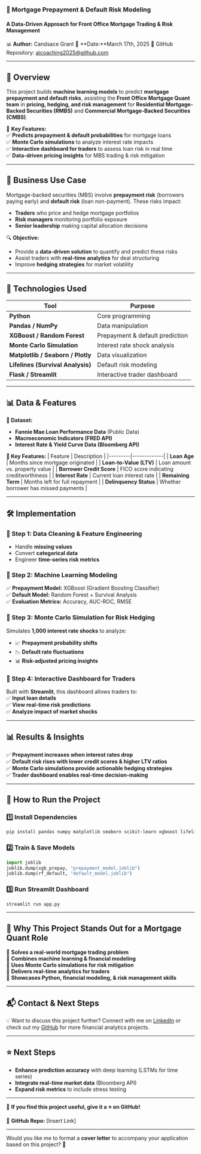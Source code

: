 
### **📌 Mortgage Prepayment & Default Risk Modeling**
#### **A Data-Driven Approach for Front Office Mortgage Trading & Risk Management**
  
📊 **Author:** Candsace Grant
📅 **Date:**March 17th, 2025
🚀 GitHub Repository: aicoaching2025@github.com

---

## **📖 Overview**
This project builds **machine learning models** to predict **mortgage prepayment and default risks**, assisting the **Front Office Mortgage Quant team** in **pricing, hedging, and risk management** for **Residential Mortgage-Backed Securities (RMBS)** and **Commercial Mortgage-Backed Securities (CMBS)**.  

📌 **Key Features:**  
✅ **Predicts prepayment & default probabilities** for mortgage loans  
✅ **Monte Carlo simulations** to analyze interest rate impacts  
✅ **Interactive dashboard for traders** to assess loan risk in real time  
✅ **Data-driven pricing insights** for MBS trading & risk mitigation  

---

## **🎯 Business Use Case**
Mortgage-backed securities (MBS) involve **prepayment risk** (borrowers paying early) and **default risk** (loan non-payment). These risks impact:  
- **Traders** who price and hedge mortgage portfolios  
- **Risk managers** monitoring portfolio exposure  
- **Senior leadership** making capital allocation decisions  

🔍 **Objective:**  
- Provide a **data-driven solution** to quantify and predict these risks  
- Assist traders with **real-time analytics** for deal structuring  
- Improve **hedging strategies** for market volatility  

---

## **🔧 Technologies Used**
| Tool | Purpose |
|------|---------|
| **Python** | Core programming |
| **Pandas / NumPy** | Data manipulation |
| **XGBoost / Random Forest** | Prepayment & default prediction |
| **Monte Carlo Simulation** | Interest rate shock analysis |
| **Matplotlib / Seaborn / Plotly** | Data visualization |
| **Lifelines (Survival Analysis)** | Default risk modeling |
| **Flask / Streamlit** | Interactive trader dashboard |

---

## **📊 Data & Features**
**🔹 Dataset:**  
- **Fannie Mae Loan Performance Data** (Public Data)  
- **Macroeconomic Indicators (FRED API)**  
- **Interest Rate & Yield Curve Data (Bloomberg API)**  

**🔹 Key Features:**
| Feature | Description |
|---------|-------------|
| **Loan Age** | Months since mortgage originated |
| **Loan-to-Value (LTV)** | Loan amount vs. property value |
| **Borrower Credit Score** | FICO score indicating creditworthiness |
| **Interest Rate** | Current loan interest rate |
| **Remaining Term** | Months left for full repayment |
| **Delinquency Status** | Whether borrower has missed payments |

---

## **🛠️ Implementation**
### **📌 Step 1: Data Cleaning & Feature Engineering**
- Handle **missing values**
- Convert **categorical data**
- Engineer **time-series risk metrics**  

### **📌 Step 2: Machine Learning Modeling**
✅ **Prepayment Model:** XGBoost (Gradient Boosting Classifier)  
✅ **Default Model:** Random Forest + Survival Analysis  
✅ **Evaluation Metrics:** Accuracy, AUC-ROC, RMSE  

### **📌 Step 3: Monte Carlo Simulation for Risk Hedging**
Simulates **1,000 interest rate shocks** to analyze:  
- 📈 **Prepayment probability shifts**  
- 📉 **Default rate fluctuations**  
- 📊 **Risk-adjusted pricing insights**  

### **📌 Step 4: Interactive Dashboard for Traders**
Built with **Streamlit**, this dashboard allows traders to:  
✅ **Input loan details**  
✅ **View real-time risk predictions**  
✅ **Analyze impact of market shocks**  

---

## **📊 Results & Insights**
✅ **Prepayment increases when interest rates drop**  
✅ **Default risk rises with lower credit scores & higher LTV ratios**  
✅ **Monte Carlo simulations provide actionable hedging strategies**  
✅ **Trader dashboard enables real-time decision-making**  

---

## **🚀 How to Run the Project**
### **1️⃣ Install Dependencies**
```bash
pip install pandas numpy matplotlib seaborn scikit-learn xgboost lifelines streamlit plotly joblib
```
### **2️⃣ Train & Save Models**
```python
import joblib
joblib.dump(xgb_prepay, "prepayment_model.joblib")
joblib.dump(rf_default, "default_model.joblib")
```
### **3️⃣ Run Streamlit Dashboard**
```bash
streamlit run app.py
```
---

## **📌 Why This Project Stands Out for a Mortgage Quant Role**
🔹 **Solves a real-world mortgage trading problem**  
🔹 **Combines machine learning & financial modeling**  
🔹 **Uses Monte Carlo simulations for risk mitigation**  
🔹 **Delivers real-time analytics for traders**  
🔹 **Showcases Python, financial modeling, & risk management skills**  

---

## **📬 Contact & Next Steps**
💡 Want to discuss this project further? Connect with me on [LinkedIn](#) or check out my [GitHub](#) for more financial analytics projects.  

---

## **⭐ Next Steps**
- **Enhance prediction accuracy** with deep learning (LSTMs for time series)  
- **Integrate real-time market data** (Bloomberg API)  
- **Expand risk metrics** to include stress testing  

---

📌 **If you find this project useful, give it a ⭐ on GitHub!**  

🔗 **GitHub Repo:** [Insert Link]  

---

Would you like me to format a **cover letter** to accompany your application based on this project? 🚀

